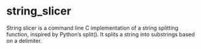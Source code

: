 # string_slicer
String slicer is a command line C implementation of a string splitting function, inspired by Python’s split(). It splits a string into substrings based on a delimiter.

